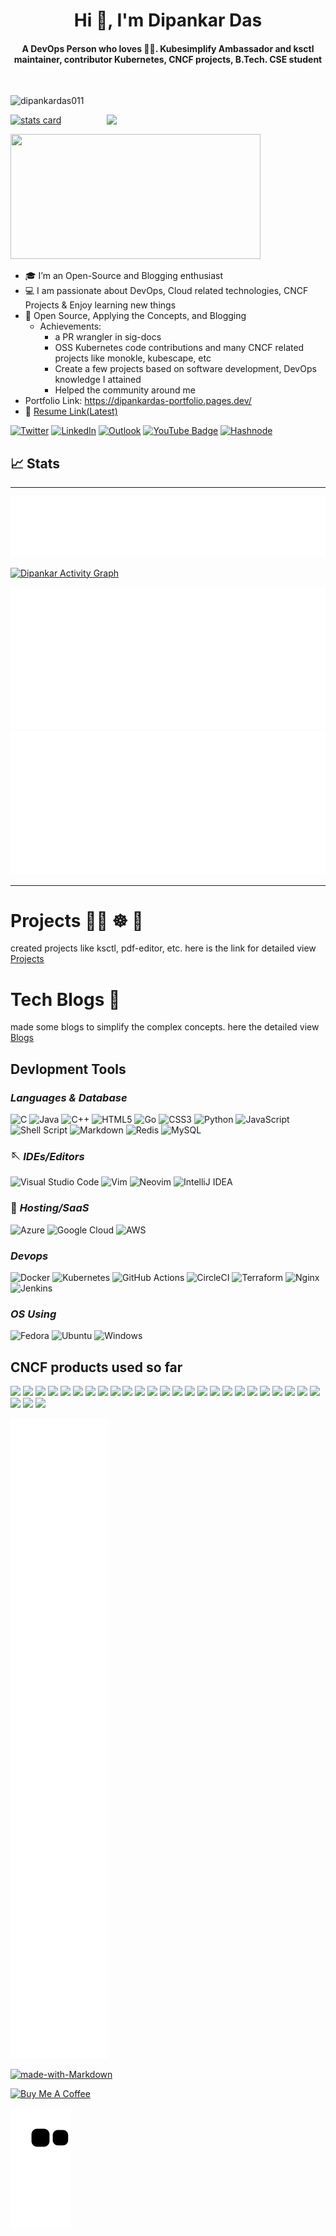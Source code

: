 **<h1 align="center">Hi 👋, I&apos;m Dipankar Das</h1>**



<h4 align="center">
  A DevOps Person who loves 🧑‍💻. Kubesimplify Ambassador and ksctl maintainer, contributor Kubernetes, CNCF projects, B.Tech. CSE student
</h4>
<br>
<p align="left"> <img src="https://komarev.com/ghpvc/?username=dipankardas011&label=Profile%20views&color=0e75b6&style=flat" alt="dipankardas011" /> </p>

<a align= "center" href="https://github.com/dipankardas011">
<p>
<img alt= "stats card" height="200px" width="400" src="https://github-readme-streak-stats.herokuapp.com/?user=dipankardas011&theme=dracula&hide_border=true">
<img align="right" height="auto" width="350" src="https://github.com/dipankardas011/dipankardas011/blob/main/img/Anainfante865%20I%20will%20a%20melody%20lofi%20hip%20hop%20whit%20video%20for%20$5%20on%20fiverr_com.jpg?raw=true" /> </a>
</p>
<img height="200px" width="400" src="https://github-readme-stats.vercel.app/api?username=dipankardas011&count_private=true&show_icons=true&theme=dracula&hide_border=true" />

<p align = "center">

- 🎓 I’m an Open-Source and Blogging enthusiast
- 💻 I am passionate about DevOps, Cloud related technologies, CNCF Projects & Enjoy learning new things
- 🌱 Open Source, Applying the Concepts, and Blogging
  - Achievements: 
    - a PR wrangler in sig-docs
    - OSS Kubernetes code contributions and many CNCF related projects like monokle, kubescape, etc
    - Create a few projects based on software development, DevOps knowledge I attained
    - Helped the community around me
- Portfolio Link: https://dipankardas-portfolio.pages.dev/
- 📃 [Resume Link(Latest)](https://github.com/dipankardas011/dipankardas011/blob/htmlSRC/Resume.pdf)
</p>

[![Twitter](https://img.shields.io/badge/DipankarDas011-%231DA1F2.svg?style=for-the-badge&logo=Twitter&logoColor=white)](https://twitter.com/DipankarDas011)
[![LinkedIn](https://img.shields.io/badge/linkedin-%230077B5.svg?style=for-the-badge&logo=linkedin&logoColor=white)](https://www.linkedin.com/in/dipankar-das-1324b6206/)
[![Outlook](https://img.shields.io/badge/Microsoft_Outlook-0078D4?style=for-the-badge&logo=microsoft-outlook&logoColor=white)](mailto:dipsonu10@hotmail.com)
[![YouTube Badge](https://img.shields.io/badge/YouTube-FF0000?style=for-the-badge&logo=youtube&logoColor=white)](https://www.youtube.com/channel/UCoLkuTgWPsQSeh0BhDFgXVw)
[![Hashnode](https://img.shields.io/badge/Hashnode-2962FF?style=for-the-badge&logo=hashnode&logoColor=white)](https://dipankardas011.hashnode.dev/)


## 📈 Stats
<hr>
<img src="./header.svg">

[![Dipankar Activity Graph](https://activity-graph.herokuapp.com/graph?username=dipankardas011&theme=dracula)](https://github.com/dipankardas011/github-readme-activity-graph)

<img src="./achievements.svg">
<img src="./iso_calender.svg">

<hr>


# Projects 👨‍💻 ☸️ 🐳

created projects like ksctl, pdf-editor, etc. here is the link for detailed view [Projects](https://dipankardas-portfolio.pages.dev/posts/projects/)

# Tech Blogs 📔

made some blogs to simplify the complex concepts. here the detailed view [Blogs](https://dipankardas-portfolio.pages.dev/posts/blogs/)


## **Devlopment Tools**

### *Languages & Database*
![C](https://img.shields.io/badge/c-%2300599C.svg?style=for-the-badge&logo=c&logoColor=white) ![Java](https://img.shields.io/badge/java-%23ED8B00.svg?style=for-the-badge&logo=java&logoColor=white) ![C++](https://img.shields.io/badge/c++-%2300599C.svg?style=for-the-badge&logo=c%2B%2B&logoColor=white) ![HTML5](https://img.shields.io/badge/html5-%23E34F26.svg?style=for-the-badge&logo=html5&logoColor=white) ![Go](https://img.shields.io/badge/go-%2300ADD8.svg?style=for-the-badge&logo=go&logoColor=white) ![CSS3](https://img.shields.io/badge/css3-%231572B6.svg?style=for-the-badge&logo=css3&logoColor=white) ![Python](https://img.shields.io/badge/python-3670A0?style=for-the-badge&logo=python&logoColor=ffdd54) ![JavaScript](https://img.shields.io/badge/javascript-%23323330.svg?style=for-the-badge&logo=javascript&logoColor=%23F7DF1E) ![Shell Script](https://img.shields.io/badge/shell_script-%23121011.svg?style=for-the-badge&logo=gnu-bash&logoColor=white) ![Markdown](https://img.shields.io/badge/markdown-%23000000.svg?style=for-the-badge&logo=markdown&logoColor=white) ![Redis](https://img.shields.io/badge/redis-%23DD0031.svg?style=for-the-badge&logo=redis&logoColor=white) ![MySQL](https://img.shields.io/badge/mysql-%2300f.svg?style=for-the-badge&logo=mysql&logoColor=white)
<!-- ![Qiskit](https://img.shields.io/badge/Qiskit-%236929C4.svg?style=for-the-badge&logo=Qiskit&logoColor=white) -->

### 🪡 *IDEs/Editors*
![Visual Studio Code](https://img.shields.io/badge/Visual%20Studio%20Code-0078d7.svg?style=for-the-badge&logo=visual-studio-code&logoColor=white) ![Vim](https://img.shields.io/badge/VIM-%2311AB00.svg?style=for-the-badge&logo=vim&logoColor=white) ![Neovim](https://img.shields.io/badge/NeoVim-%2357A143.svg?&style=for-the-badge&logo=neovim&logoColor=white) ![IntelliJ IDEA](https://img.shields.io/badge/IntelliJIDEA-000000.svg?style=for-the-badge&logo=intellij-idea&logoColor=white)


### 🎈 *Hosting/SaaS*
![Azure](https://img.shields.io/badge/azure-%230072C6.svg?style=for-the-badge&logo=microsoftazure&logoColor=white) ![Google Cloud](https://img.shields.io/badge/GoogleCloud-%234285F4.svg?style=for-the-badge&logo=google-cloud&logoColor=white) ![AWS](https://img.shields.io/badge/AWS-%23FF9900.svg?style=for-the-badge&logo=amazon-aws&logoColor=white)

### *Devops*
![Docker](https://img.shields.io/badge/docker-%230db7ed.svg?style=for-the-badge&logo=docker&logoColor=white) ![Kubernetes](https://img.shields.io/badge/kubernetes-%23326ce5.svg?style=for-the-badge&logo=kubernetes&logoColor=white) ![GitHub Actions](https://img.shields.io/badge/github%20actions-%232671E5.svg?style=for-the-badge&logo=githubactions&logoColor=white) ![CircleCI](https://img.shields.io/badge/circle%20ci-%23161616.svg?style=for-the-badge&logo=circleci&logoColor=white) ![Terraform](https://img.shields.io/badge/terraform-%235835CC.svg?style=for-the-badge&logo=terraform&logoColor=white) ![Nginx](https://img.shields.io/badge/nginx-%23009639.svg?style=for-the-badge&logo=nginx&logoColor=white) ![Jenkins](https://img.shields.io/badge/jenkins-%232C5263.svg?style=for-the-badge&logo=jenkins&logoColor=white)

### *OS Using*
![Fedora](https://img.shields.io/badge/Fedora-294172?style=for-the-badge&logo=fedora&logoColor=white) ![Ubuntu](https://img.shields.io/badge/Ubuntu-E95420?style=for-the-badge&logo=ubuntu&logoColor=white) ![Windows](https://img.shields.io/badge/Windows-0078D6?style=for-the-badge&logo=windows&logoColor=white)


## **CNCF products used so far**
<img src="https://landscape.cncf.io/logos/jenkins.svg" height="80px" width="auto"/>   <img src="https://landscape.cncf.io/logos/git-hub-actions.svg" height="80px" width="auto"/>   <img src="https://landscape.cncf.io/logos/helm.svg" height="80px" width="auto"/>   <img src="https://landscape.cncf.io/logos/monokle.svg" height="60px" width="auto"/>   <img src="https://landscape.cncf.io/logos/gradle-build-tool.svg" height="60px" width="auto"/>   <img src="https://landscape.cncf.io/logos/argo.svg" height="80px" width="auto"/>   <img src="https://landscape.cncf.io/logos/amazon-elastic-kubernetes-service-distro-amazon-eks-d.svg" height="60px" width="auto"/>   <img src="https://landscape.cncf.io/logos/azure-kubernetes-service-aks.svg" height="80px" width="auto"/>   <img src="https://landscape.cncf.io/logos/kube-sphere-qke.svg" height="70px" width="auto"/>   <img src="https://landscape.cncf.io/logos/microsoft-aks-engine-for-azure-stack.svg" height="50px" width="auto"/>   <img src="https://landscape.cncf.io/logos/minikube.svg" height="80px" width="auto"/>   <img src="https://landscape.cncf.io/logos/heroku.svg" height="80px" width="auto"/>   <img src="https://landscape.cncf.io/logos/prometheus.svg" height="80px" width="auto"/>   <img src="https://landscape.cncf.io/logos/grafana.svg" height="80px" width="auto"/>   <img src="https://landscape.cncf.io/logos/kubernetes.svg" height="80px" width="auto"/>   <img src="https://landscape.cncf.io/logos/trivy.svg" height="80px" width="auto"/>   <img src="https://landscape.cncf.io/logos/azure-registry.svg" height="80px" width="auto"/>   <img src="https://landscape.cncf.io/logos/terraform.svg" height="80px" width="auto"/>   <img src="https://landscape.cncf.io/logos/my-sql.svg" height="80px" width="auto"/>  <img src="https://landscape.cncf.io/logos/flux.svg" height="80px" width="auto"/>   <img src="https://landscape.cncf.io/logos/circle-ci.svg" height="80px" width="auto"/>   <img src="https://landscape.cncf.io/logos/git-lab.svg" height="80px" width="auto"/>   <img src="https://landscape.cncf.io/logos/tekton-pipelines.svg" height="80px" width="auto"/>   <img src="https://landscape.cncf.io/logos/k3s.svg" height="80px" width="auto"/>   <img src="https://landscape.cncf.io/logos/ansible.svg" height="80px" width="auto"/>   <img src="https://landscape.cncf.io/logos/kyverno.svg" height="80px" width="auto"/>   <img src="https://landscape.cncf.io/logos/datree.svg" height="80px" width="auto"/>   <img src="https://landscape.cncf.io/logos/snyk.svg" height="80px" width="auto"/>   <br>


<img src="./github-metrics.svg"/>
<br>

[![made-with-Markdown](https://img.shields.io/badge/Made%20with-Markdown-1f425f.svg)](http://commonmark.org)


<a href="https://www.buymeacoffee.com/dipankar" target="_blank"><img src="https://cdn.buymeacoffee.com/buttons/v2/default-blue.png" alt="Buy Me A Coffee" style="height: auto!important;width: 120px !important;" ></a>

![snake gif](https://github.com/dipankardas011/dipankardas011/blob/output/github-contribution-grid-snake.svg)
